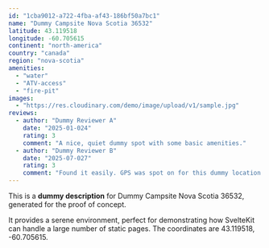 ```yaml
---
id: "1cba9012-a722-4fba-af43-186bf50a7bc1"
name: "Dummy Campsite Nova Scotia 36532"
latitude: 43.119518
longitude: -60.705615
continent: "north-america"
country: "canada"
region: "nova-scotia"
amenities:
  - "water"
  - "ATV-access"
  - "fire-pit"
images:
  - "https://res.cloudinary.com/demo/image/upload/v1/sample.jpg"
reviews:
  - author: "Dummy Reviewer A"
    date: "2025-01-024"
    rating: 3
    comment: "A nice, quiet dummy spot with some basic amenities."
  - author: "Dummy Reviewer B"
    date: "2025-07-027"
    rating: 3
    comment: "Found it easily. GPS was spot on for this dummy location."
---
```


This is a **dummy description** for Dummy Campsite Nova Scotia 36532, generated for the proof of concept.

It provides a serene environment, perfect for demonstrating how SvelteKit can handle a large number of static pages. The coordinates are 43.119518, -60.705615.

